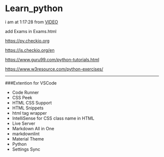 # Learn_python

i am at 1:17:28 from [VIDEO](https://www.youtube.com/watch?v=_uQrJ0TkZlc&t=3951s)

add Exams in Exams.html

https://py.checkio.org

https://js.checkio.org/en

https://www.guru99.com/python-tutorials.html

https://www.w3resource.com/python-exercises/

---

###Extention for VSCode

* Code Runner
* CSS Peek
* HTML CSS Support
* HTML Snippets
* html tag wrapper
* IntelliSense for CSS class name in HTML
* Live Server
* Markdown All in One 
* markdownlint
* Material Theme
* Python
* Settings Sync